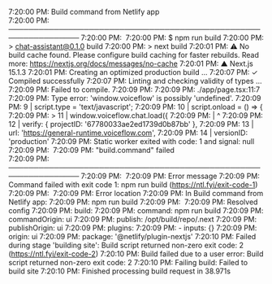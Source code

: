 7:20:00 PM: Build command from Netlify app                                
7:20:00 PM: ────────────────────────────────────────────────────────────────
7:20:00 PM: ​
7:20:00 PM: $ npm run build
7:20:00 PM: > chat-assistant@0.1.0 build
7:20:00 PM: > next build
7:20:01 PM: ⚠ No build cache found. Please configure build caching for faster rebuilds. Read more: https://nextjs.org/docs/messages/no-cache
7:20:01 PM:    ▲ Next.js 15.1.3
7:20:01 PM:    Creating an optimized production build ...
7:20:07 PM:  ✓ Compiled successfully
7:20:07 PM:    Linting and checking validity of types ...
7:20:09 PM: Failed to compile.
7:20:09 PM: 
7:20:09 PM: ./app/page.tsx:11:7
7:20:09 PM: Type error: 'window.voiceflow' is possibly 'undefined'.
7:20:09 PM:    9 |     script.type = 'text/javascript';
7:20:09 PM:   10 |     script.onload = () => {
7:20:09 PM: > 11 |       window.voiceflow.chat.load({
7:20:09 PM:      |       ^
7:20:09 PM:   12 |         verify: { projectID: '67780033ae2ed1739d0b87bb' },
7:20:09 PM:   13 |         url: 'https://general-runtime.voiceflow.com',
7:20:09 PM:   14 |         versionID: 'production'
7:20:09 PM: Static worker exited with code: 1 and signal: null
7:20:09 PM: ​
7:20:09 PM: "build.command" failed                                        
7:20:09 PM: ────────────────────────────────────────────────────────────────
7:20:09 PM: ​
7:20:09 PM:   Error message
7:20:09 PM:   Command failed with exit code 1: npm run build (https://ntl.fyi/exit-code-1)
7:20:09 PM: ​
7:20:09 PM:   Error location
7:20:09 PM:   In Build command from Netlify app:
7:20:09 PM:   npm run build
7:20:09 PM: ​
7:20:09 PM:   Resolved config
7:20:09 PM:   build:
7:20:09 PM:     command: npm run build
7:20:09 PM:     commandOrigin: ui
7:20:09 PM:     publish: /opt/build/repo/.next
7:20:09 PM:     publishOrigin: ui
7:20:09 PM:   plugins:
7:20:09 PM:     - inputs: {}
7:20:09 PM:       origin: ui
7:20:09 PM:       package: '@netlify/plugin-nextjs'
7:20:10 PM: Failed during stage 'building site': Build script returned non-zero exit code: 2 (https://ntl.fyi/exit-code-2)
7:20:10 PM: Build failed due to a user error: Build script returned non-zero exit code: 2
7:20:10 PM: Failing build: Failed to build site
7:20:10 PM: Finished processing build request in 38.971s